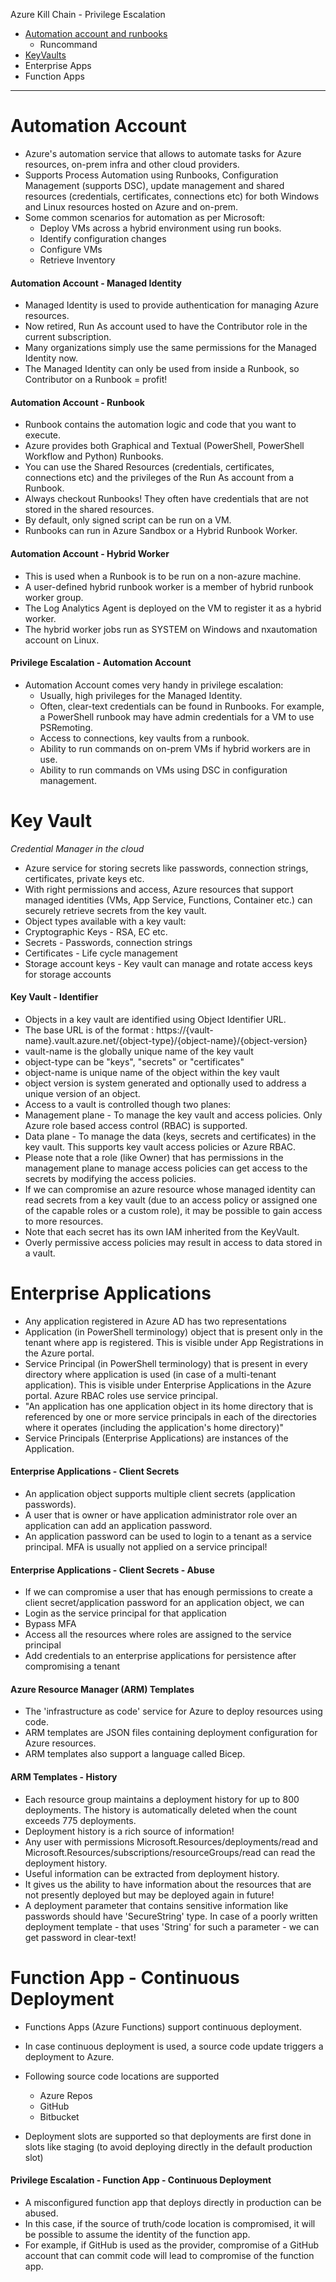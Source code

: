 
Azure Kill Chain - Privilege Escalation

- [Automation account and runbooks](https://github.com/conma293/Azure/blob/main/2.1_PrivEsc.md#automation-account)
  - Runcommand
- [KeyVaults](https://github.com/conma293/Azure/blob/main/2.1_PrivEsc.md#key-vault_)
- Enterprise Apps
- Function Apps

  
* * * 

# Automation Account
- Azure's automation service that allows to automate tasks for Azure resources, on-prem infra and other cloud providers.
- Supports Process Automation using Runbooks, Configuration Management (supports DSC), update management and shared resources (credentials, certificates, connections etc) for both Windows and Linux resources hosted on Azure and on-prem.
- Some common scenarios for automation as per Microsoft:
  - Deploy VMs across a hybrid environment using run books.
  - Identify configuration changes
  - Configure VMs
  - Retrieve Inventory
 
#### Automation Account - Managed Identity
- Managed Identity is used to provide authentication for managing Azure resources.
- Now retired, Run As account used to have the Contributor role in the current subscription.
- Many organizations simply use the same permissions for the Managed Identity now.
- The Managed Identity can only be used from inside a Runbook, so Contributor on a Runbook = profit!

#### Automation Account - Runbook
- Runbook contains the automation logic and code that you want to execute.
- Azure provides both Graphical and Textual (PowerShell, PowerShell Workflow and Python) Runbooks.
- You can use the Shared Resources (credentials, certificates, connections etc) and the privileges of the Run As account from a Runbook.
- Always checkout Runbooks! They often have credentials that are not stored in the shared resources.
- By default, only signed script can be run on a VM.
- Runbooks can run in Azure Sandbox or a Hybrid Runbook Worker.

#### Automation Account - Hybrid Worker
- This is used when a Runbook is to be run on a non-azure machine.
- A user-defined hybrid runbook worker is a member of hybrid runbook
worker group.
- The Log Analytics Agent is deployed on the VM to register it as a hybrid worker.
- The hybrid worker jobs run as SYSTEM on Windows and nxautomation
account on Linux.

#### Privilege Escalation - Automation Account
- Automation Account comes very handy in privilege escalation:
  - Usually, high privileges for the Managed Identity.
  - Often, clear-text credentials can be found in Runbooks. For example, a PowerShell runbook may have admin credentials for a VM to use PSRemoting.
  - Access to connections, key vaults from a runbook.
  - Ability to run commands on on-prem VMs if hybrid workers are in use.
  - Ability to run commands on VMs using DSC in configuration management.
 

# Key Vault
_Credential Manager in the cloud_
-  Azure service for storing secrets like passwords, connection strings, certificates, private keys etc.
-  With right permissions and access, Azure resources that support managed identities (VMs, App Service, Functions, Container etc.) can securely retrieve secrets from the key vault.
-  Object types available with a key vault:
- Cryptographic Keys - RSA, EC etc.
- Secrets - Passwords, connection strings
- Certificates - Life cycle management
- Storage account keys - Key vault can manage and rotate access keys for storage accounts

#### Key Vault - Identifier

-  Objects in a key vault are identified using Object Identifier URL.
-  The base URL is of the format :  https://{vault-name}.vault.azure.net/{object-type}/{object-name}/{object-version}
- vault-name is the globally unique name of the key vault
- object-type can be "keys", "secrets" or "certificates"
- object-name is unique name of the object within the key vault
- object version is system generated and optionally used to address a unique version of an object.
-  Access to a vault is controlled though two planes:
  - Management plane - To manage the key vault and access policies. Only Azure role based access control (RBAC) is supported.
  - Data plane - To manage the data (keys, secrets and certificates) in the key vault. This supports key vault access policies or Azure RBAC.
-  Please note that a role (like Owner) that has permissions in the management plane to manage access policies can get access to the secrets by modifying the access policies.
-  If we can compromise an azure resource whose managed identity can read secrets from a key vault (due to an access policy or assigned one of the capable roles or a custom role), it may be possible to gain access to more resources.
-  Note that each secret has its own IAM inherited from the KeyVault.
-  Overly permissive access policies may result in access to data stored in a vault.



# Enterprise Applications
-  Any application registered in Azure AD has two representations
- Application (in PowerShell terminology) object that is present only in the tenant where app is registered. This is visible under App Registrations in the Azure portal.
- Service Principal (in PowerShell terminology) that is present in every directory where application is used (in case of a multi-tenant application). This is visible under Enterprise Applications in the Azure portal. Azure RBAC roles use service principal.
-  "An application has one application object in its home directory that is referenced by one or more service principals in each of the directories where it operates (including the application's home directory)"
-  Service Principals (Enterprise Applications) are instances of the Application.

#### Enterprise Applications - Client Secrets

- An application object supports multiple client secrets (application passwords).
- A user that is owner or have application administrator role over an application can add an application password.
- An application password can be used to login to a tenant as a service principal. MFA is usually not applied on a service principal!

#### Enterprise Applications - Client Secrets - Abuse

- If we can compromise a user that has enough permissions to create a client secret/application password for an application object, we can
- Login as the service principal for that application
- Bypass MFA
- Access all the resources where roles are assigned to the service principal
- Add credentials to an enterprise applications for persistence after compromising a tenant

#### Azure Resource Manager (ARM) Templates

- The 'infrastructure as code' service for Azure to deploy resources using code.
- ARM templates are JSON files containing deployment configuration for Azure resources.
- ARM templates also support a language called Bicep.

#### ARM Templates - History

- Each resource group maintains a deployment history for up to 800 deployments. The history is automatically deleted when the count exceeds 775 deployments.
- Deployment history is a rich source of information!
- Any user with permissions Microsoft.Resources/deployments/read and Microsoft.Resources/subscriptions/resourceGroups/read can read the deployment history.
- Useful information can be extracted from deployment history.
- It gives us the ability to have information about the resources that are not presently deployed but may be deployed again in future!
- A deployment parameter that contains sensitive information like passwords should have 'SecureString' type. In case of a poorly written deployment template - that uses 'String' for such a parameter - we can get password in clear-text!

# Function App - Continuous Deployment

- Functions Apps (Azure Functions) support continuous deployment.

- In case continuous deployment is used, a source code update triggers a deployment to Azure.
- Following source code locations are supported
  - Azure Repos
  - GitHub
  - Bitbucket

- Deployment slots are supported so that deployments are first done in slots like staging (to avoid deploying directly in the default production slot)

#### Privilege Escalation - Function App - Continuous Deployment




- A misconfigured function app that deploys directly in production can be abused.
- In this case, if the source of truth/code location is compromised, it will be possible to assume the identity of the function app.
- For example, if GitHub is used as the provider, compromise of a GitHub account that can commit code will lead to compromise of the function app.

